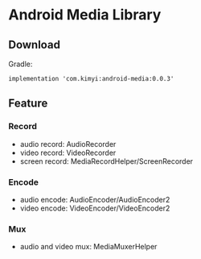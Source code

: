 # Android Media Library

## Download
Gradle:
```
implementation 'com.kimyi:android-media:0.0.3'
```

## Feature
### Record
- audio record: AudioRecorder
- video record: VideoRecorder
- screen record: MediaRecordHelper/ScreenRecorder
### Encode
- audio encode: AudioEncoder/AudioEncoder2
- video encode: VideoEncoder/VideoEncoder2
### Mux
- audio and video mux: MediaMuxerHelper